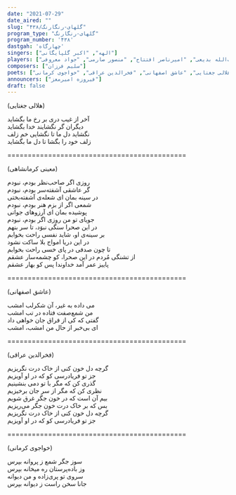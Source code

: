 ```yaml
---
date: "2021-07-29"
date_aired: ""
slug: "گلهای-رنگارنگ/۴۳۸"
program_type: "گلهای-رنگارنگ"
program_number: '۴۳۸'
dastgah: 'چهارگاه'
singers: ["الهه", "اکبر گلپایگانی"]
players: ["حبیب‌الله بدیعی", "امیرناصر افتتاح", "منصور صارمی", "جواد معروفی"]
composers: ["سلیم فرزان"]
poets: ["معینی کرمانشاهی", "هلالی جغتایی", "عاشق اصفهانی", "فخرالدین عراقی", "خواجوی کرمانی"]
announcers: ["فیروزه امیرمعز"]
draft: false
---
```


(هلالی جغتایی)  

آخر از غیب دری بر رخ ما بگشاید  
دیگران گر نگشایند خدا بگشاید  
نگشاید دل ما تا نگشایی خم زلف  
زلف خود را بگشا تا دل ما بگشاید  

============================================  

(معینی کرمانشاهی)  

روزی اگر صاحب‌نظر بودم، نبودم  
گر عاشقی آشفته‌سر بودم، نبودم  
در سینه بمان ای شعله‌ی آشفته‌بختی  
شمعی اگر از بزم هنر بودم، نبودم  
پوشیده بمان ای آرزوهای جوانی  
جویای تو من روزی اگر بودم، نبودم  
در این صحرا سنگی نبوَد، تا سر بنهم  
بر سینه‌ی او، شاید نفسی راحت بخوابم  
در این دریا امواج بلا ساکت نشود  
تا چون صدفی در پای خسی راحت بخوابم  
از تشنگی مُردم در این صحرا، کو چشمه‌سار عشقم  
پاییز عمر آمد خداوندا پس کو بهار عشقم  

============================================  

(عاشق اصفهانی)  

می داده به غیر، آن شکرلب امشب  
من شمع‌صفت فتاده در تب امشب  
گفتی که کی از فراق جان خواهی داد  
ای بی‌خبر از حال من امشب، امشب  

============================================  

(فخرالدین عراقی)  

گرچه دل خون کنی از خاک درت نگریزیم  
جز تو فریادرسی کو که در او آویزیم  
گذری کن که مگر با تو دمی بنشینیم  
نظری کن که مگر از سر جان برخیزیم  
بیم آن است که در خون جگر غرق شویم  
بس که بر خاک درت خون جگر می‌ریزیم  
گرچه دل خون کنی از خاک درت نگریزیم  
جز تو فریادرسی کو که در او آویزیم  

============================================  

(خواجوی کرمانی)  

سوز جگر شمع ز پروانه بپرس  
وز باده‌پرستان ره میخانه بپرس  
سروی تو پری‌زاده و من دیوانه  
جانا سخن راست ز دیوانه بپرس  
